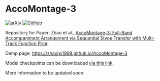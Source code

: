 # AccoMontage-3
[![arXiv](https://img.shields.io/badge/arXiv-2310.16334-brightgreen.svg?logo=arXiv&style=flat-round)](https://arxiv.org/abs/2310.16334)
[![GitHub](https://img.shields.io/badge/GitHub-demo%20page-blue?logo=Github&style=flat-round)](https://zhaojw1998.github.io/AccoMontage-3)


Repository for Paper: Zhao et al., [AccoMontage-3: Full-Band Accompaniment Arrangement via Sequential Styoe Transfer with Multi-Track Function Prior](https://arxiv.org/abs/2310.16334).

Demp page: https://zhaojw1998.github.io/AccoMontage-3

Model checkpoints can be downloaded [via this link](https://drive.google.com/drive/folders/17yB-Oae_4eGKJmqRS-LB8PwE2rqwZrUu?usp=sharing).

More information to be updated soon.